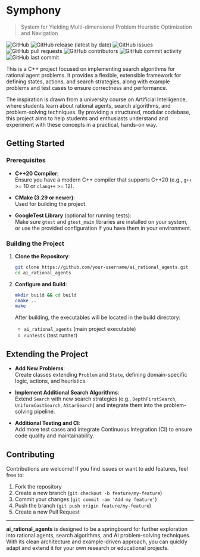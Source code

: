 # Symphony
>  System for Yielding Multi-dimensional Problem Heuristic Optimization and Navigation

![GitHub](https://img.shields.io/github/license/velocitatem/Symphony) ![GitHub release (latest by date)](https://img.shields.io/github/v/release/velocitatem/Symphony) ![GitHub issues](https://img.shields.io/github/issues-raw/velocitatem/Symphony) ![GitHub pull requests](https://img.shields.io/github/issues-pr/velocitatem/Symphony)
![GitHub contributors](https://img.shields.io/github/contributors/velocitatem/Symphony) ![GitHub commit activity](https://img.shields.io/github/commit-activity/m/velocitatem/Symphony) ![GitHub last commit](https://img.shields.io/github/last-commit/velocitatem/Symphony)

This is a C++ project focused on implementing search algorithms for rational agent problems. It provides a flexible, extensible framework for defining states, actions, and search strategies, along with example problems and test cases to ensure correctness and performance.

The inspiration is drawn from a university course on Artificial Intelligence, where students learn about rational agents, search algorithms, and problem-solving techniques. By providing a structured, modular codebase, this project aims to help students and enthusiasts understand and experiment with these concepts in a practical, hands-on way.


## Getting Started

### Prerequisites

- **C++20 Compiler**:  
  Ensure you have a modern C++ compiler that supports C++20 (e.g., `g++` >= 10 or `clang++` >= 12).

- **CMake (3.29 or newer)**:  
  Used for building the project.

- **GoogleTest Library** (optional for running tests):  
  Make sure `gtest` and `gtest_main` libraries are installed on your system, or use the provided configuration if you have them in your environment.

### Building the Project

1. **Clone the Repository**:
   ```bash
   git clone https://github.com/your-username/ai_rational_agents.git
   cd ai_rational_agents
   ```

2. **Configure and Build**:
   ```bash
   mkdir build && cd build
   cmake ..
   make
   ```

   After building, the executables will be located in the build directory:
    - `ai_rational_agents` (main project executable)
    - `runTests` (test runner)


## Extending the Project

- **Add New Problems**:  
  Create classes extending `Problem` and `State`, defining domain-specific logic, actions, and heuristics.

- **Implement Additional Search Algorithms**:  
  Extend `Search` with new search strategies (e.g., `DepthFirstSearch`, `UniformCostSearch`, `AStarSearch`) and integrate them into the problem-solving pipeline.

- **Additional Testing and CI**:  
  Add more test cases and integrate Continuous Integration (CI) to ensure code quality and maintainability.

## Contributing

Contributions are welcome! If you find issues or want to add features, feel free to:

1. Fork the repository
2. Create a new branch (`git checkout -b feature/my-feature`)
3. Commit your changes (`git commit -am 'Add my feature'`)
4. Push the branch (`git push origin feature/my-feature`)
5. Create a new Pull Request

---

**ai_rational_agents** is designed to be a springboard for further exploration into rational agents, search algorithms, and AI problem-solving techniques. With its clean architecture and example-driven approach, you can quickly adapt and extend it for your own research or educational projects.
